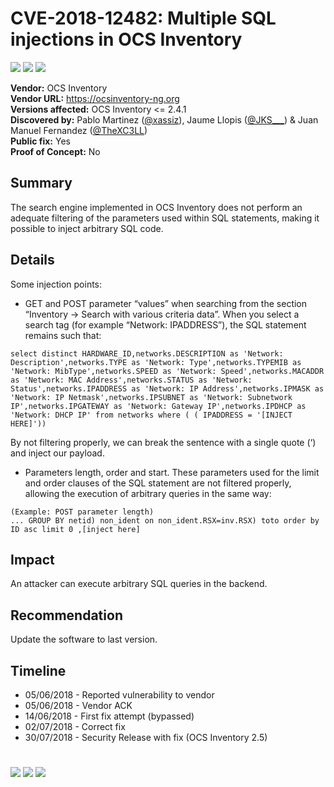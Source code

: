 # CVE-2018-12482: Multiple SQL injections in OCS Inventory
[![](https://img.shields.io/badge/Attack%20Vector-Remote-red?style=flat-square)]() [![](https://img.shields.io/badge/Privileges%20Required-Low-red?style=flat-square)]() [![](https://img.shields.io/badge/User%20Interaction-No-red?style=flat-square)]()


__Vendor:__ OCS Inventory<br>
__Vendor URL:__ https://ocsinventory-ng.org<br>
__Versions affected:__ OCS Inventory <= 2.4.1<br>
__Discovered by:__ Pablo Martinez ([@xassiz](https://twitter.com/Xassiz)), Jaume Llopis ([@JKS___](https://twitter.com/JKS___)) & Juan Manuel Fernandez ([@TheXC3LL](https://twitter.com/TheXC3LL))<br>
__Public fix:__ Yes<br>
__Proof of Concept:__ No <br>


## Summary
The search engine implemented in OCS Inventory does not perform an adequate filtering of the parameters used within SQL statements, making it possible to inject arbitrary SQL code.

## Details
Some injection points:

* GET and POST parameter “values” when searching from the section “Inventory -> Search with various criteria data”. When you select a search tag (for example “Network: IPADDRESS”), the SQL statement remains such that:
```
select distinct HARDWARE_ID,networks.DESCRIPTION as 'Network: Description',networks.TYPE as 'Network: Type',networks.TYPEMIB as 'Network: MibType',networks.SPEED as 'Network: Speed',networks.MACADDR as 'Network: MAC Address',networks.STATUS as 'Network: Status',networks.IPADDRESS as 'Network: IP Address',networks.IPMASK as 'Network: IP Netmask',networks.IPSUBNET as 'Network: Subnetwork IP',networks.IPGATEWAY as 'Network: Gateway IP',networks.IPDHCP as 'Network: DHCP IP' from networks where ( ( IPADDRESS = '[INJECT HERE]'))
```

By not filtering properly, we can break the sentence with a single quote (‘) and inject our payload.

* Parameters length, order and start. These parameters used for the limit and order clauses of the SQL statement are not filtered properly, allowing the execution of arbitrary queries in the same way:
```
(Example: POST parameter length)
... GROUP BY netid) non_ident on non_ident.RSX=inv.RSX) toto order by ID asc limit 0 ,[inject here]
```
## Impact
An attacker can execute arbitrary SQL queries in the backend.

## Recommendation
Update the software to last version.

## Timeline

* 05/06/2018 - Reported vulnerability to vendor
* 05/06/2018 - Vendor ACK
* 14/06/2018 - First fix attempt (bypassed)
* 02/07/2018 - Correct fix
* 30/07/2018 - Security Release with fix (OCS Inventory 2.5)


#

[![](https://img.shields.io/badge/www-blackarrow.net-E5A505?style=flat-square)](https://www.blackarrow.net) [![](https://img.shields.io/badge/twitter-@BlackArrowSec-00aced?style=flat-square&logo=twitter&logoColor=white)](https://twitter.com/BlackArrowSec) [![](https://img.shields.io/badge/linkedin-@BlackArrowSec-0084b4?style=flat-square&logo=linkedin&logoColor=white)](https://www.linkedin.com/company/blackarrowsec/)
